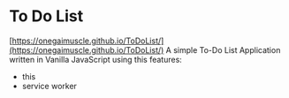 # To Do List
[https://onegaimuscle.github.io/ToDoList/](https://onegaimuscle.github.io/ToDoList/)
A simple To-Do List Application written in Vanilla JavaScript using this features:
- this
- service worker
